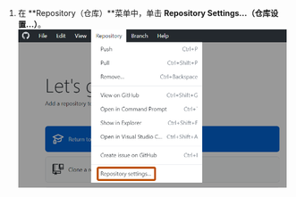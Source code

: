 1. 在 **Repository（仓库）**菜单中，单击 **Repository Settings...（仓库设置...）**。 ![仓库设置菜单选项](/assets/images/help/desktop/repository-settings-win.png)
